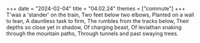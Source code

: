 +++
date = "2024-02-04"
title = "04.02.24"
themes = ["commute"]
+++
T'was a 'stander' on the train,
Two feet below two elbows,
Planted on a wall to lean,
A dauntless task to firm,
The rumbles from the tracks below,
Their depths so close yet in shadow,
Of charging beast,
Of leviathan snaking through the mountain paths,
Through tunnels and past swaying trees.
